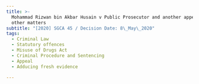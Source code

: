 ```yaml
---
title: >-
  Mohammad Rizwan bin Akbar Husain v Public Prosecutor and another appeal and
  other matters
subtitle: "[2020] SGCA 45 / Decision Date: 8\_May\_2020"
tags:
  - Criminal Law
  - Statutory offences
  - Misuse of Drugs Act
  - Criminal Procedure and Sentencing
  - Appeal
  - Adducing fresh evidence

---
```

